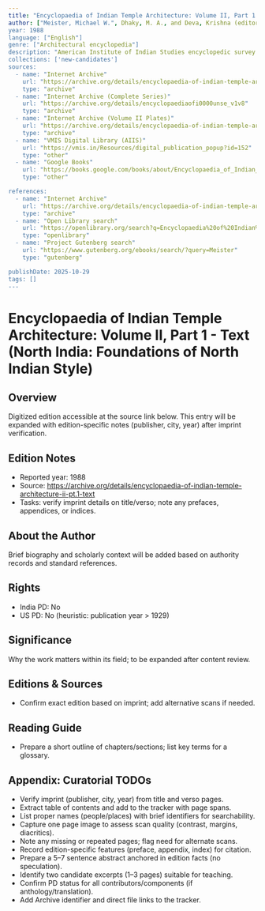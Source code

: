 ```yaml
---
title: "Encyclopaedia of Indian Temple Architecture: Volume II, Part 1 - Text (North India: Foundations of North Indian Style)"
author: ["Meister, Michael W.", Dhaky, M. A., and Deva, Krishna (editors)"]
year: 1988
language: ["English"]
genre: ["Architectural encyclopedia"]
description: "American Institute of Indian Studies encyclopedic survey (1988) documenting North Indian temple architecture from Gupta brick-and-stone experiments (c. 400 CE) through 18th-century regional traditions, analyzing Vakataka remains, Western Ghat cave evidence, eastern Indian brick shrines, central Indian mandapika structures, and Kashmiri pent-roof forms with measured drawings and typological classification."
collections: ['new-candidates']
sources:
  - name: "Internet Archive"
    url: "https://archive.org/details/encyclopaedia-of-indian-temple-architecture-ii-pt.1-text"
    type: "archive"
  - name: "Internet Archive (Complete Series)"
    url: "https://archive.org/details/encyclopaediaofi0000unse_v1v8"
    type: "archive"
  - name: "Internet Archive (Volume II Plates)"
    url: "https://archive.org/details/encyclopaedia-of-indian-temple-architecture-ii-plates"
    type: "archive"
  - name: "VMIS Digital Library (AIIS)"
    url: "https://vmis.in/Resources/digital_publication_popup?id=152"
    type: "other"
  - name: "Google Books"
    url: "https://books.google.com/books/about/Encyclopaedia_of_Indian_Temple_Architect.html?id=E1dJAQAAIAAJ"
    type: "other"

references:
  - name: "Internet Archive"
    url: "https://archive.org/details/encyclopaedia-of-indian-temple-architecture-ii-pt.1-text"
    type: "archive"
  - name: "Open Library search"
    url: "https://openlibrary.org/search?q=Encyclopaedia%20of%20Indian%20Temple%20Architecture%3A%20Volume%20II%2C%20Part%201%20-%20Text%20(North%20India%3A%20Foundations%20of%20North%20Indian%20Style)%20Meister"
    type: "openlibrary"
  - name: "Project Gutenberg search"
    url: "https://www.gutenberg.org/ebooks/search/?query=Meister"
    type: "gutenberg"

publishDate: 2025-10-29
tags: []
---
```


# Encyclopaedia of Indian Temple Architecture: Volume II, Part 1 - Text (North India: Foundations of North Indian Style)

## Overview

Digitized edition accessible at the source link below. This entry will be expanded with edition-specific notes (publisher, city, year) after imprint verification.

## Edition Notes

- Reported year: 1988
- Source: https://archive.org/details/encyclopaedia-of-indian-temple-architecture-ii-pt.1-text
- Tasks: verify imprint details on title/verso; note any prefaces, appendices, or indices.

## About the Author

Brief biography and scholarly context will be added based on authority records and standard references.

## Rights

- India PD: No
- US PD: No (heuristic: publication year > 1929)

## Significance

Why the work matters within its field; to be expanded after content review.

## Editions & Sources

- Confirm exact edition based on imprint; add alternative scans if needed.

## Reading Guide

- Prepare a short outline of chapters/sections; list key terms for a glossary.

## Appendix: Curatorial TODOs

- Verify imprint (publisher, city, year) from title and verso pages.
- Extract table of contents and add to the tracker with page spans.
- List proper names (people/places) with brief identifiers for searchability.
- Capture one page image to assess scan quality (contrast, margins, diacritics).
- Note any missing or repeated pages; flag need for alternate scans.
- Record edition-specific features (preface, appendix, index) for citation.
- Prepare a 5–7 sentence abstract anchored in edition facts (no speculation).
- Identify two candidate excerpts (1–3 pages) suitable for teaching.
- Confirm PD status for all contributors/components (if anthology/translation).
- Add Archive identifier and direct file links to the tracker.
